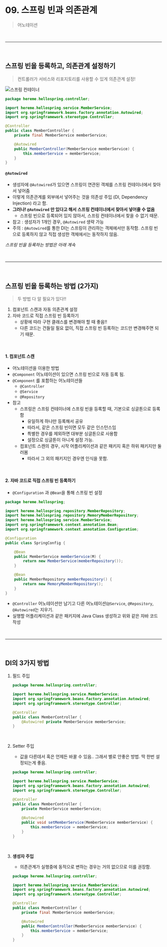 # 09. 스프링 빈과 의존관계

> 어노테이션

<br>

---

<br>

## 스프링 빈을 등록하고, 의존관계 설정하기

> 컨트롤러가 서비스와 리포지토리를 사용할 수 있게 의존관계 설정!

![스프링 컨테이너](https://user-images.githubusercontent.com/71495290/183455801-7569bdea-12ff-49ee-a011-bf79e01daefb.PNG)

```java
package hereme.hellospring.controller;

import hereme.hellospring.service.MemberService;
import org.springframework.beans.factory.annotation.Autowired;
import org.springframework.stereotype.Controller;

@Controller
public class MemberController {
    private final MemberService memberService;

    @Autowired
    public MemberController(MemberService memberService) {
        this.memberService = memberService;
    }
}
```

#### `@Autowired`

* 생성자에 `@Autowired`가 있으면 스프링이 연관된 객체를 스프링 컨테이너에서 찾아서 넣어줌
* 이렇게 의존관계를 외부에서 넣어주는 것을 의존성 주입 (DI, Dependency Injection) 라고 함.
* **그러나! `@Autowired` 만 있다고 해서 스프링 컨테이너에서 찾아서 넣어줄 수 없음**
  * 스프링 빈으로 등록되어 있지 않아서, 스프링 컨테이너에서 찾을 수 없기 때문.
* 참고 : 생성자가 1개인 경우, `@Autowired` 생략 가능
* 주의 : `@Autowired`를 통한 DI는 스프링이 관리하는 객체에서만 동작함. 스프링 빈으로 등록하지 않고 직접 생성한 객체에서는 동작하지 않음.

*스프링 빈을 등록하는 방법은 아래 계속*

<br>

---

<br>

## 스프링 빈을 등록하는 방법 (2가지)

>  두 방법 다 알 필요가 있다!!

1. 컴포넌트 스캔과 자동 의존관계 설정
2. 자바 코드로 직접 스프링 빈 등록하기
   * 상황에 따라 구현 클래스를 변경해야 할 때 좋음!!
   * 다른 코드는 건들일 필요 없이, 직접 스프링 빈 등록하는 코드만 변경해주면 되기 때문.

<br>

#### 1. 컴포넌트 스캔

* 어노테이션을 이용한 방법
* `@Component` 어노테이션이 있으면 스프링 빈으로 자동 등록 됨.
* `@Component` 를 포함하는 어노테이션들
  * `@Controller`
  * `@Service`
  * `@Repository`
* 참고
  * 스프링은 스프링 컨테이너에 스프링 빈을 등록할 때, 기본으로 싱글톤으로 등록함
    * 유일하게 하나만 등록해서 공유
    * 따라서, 같은 스프링 빈이면 모두 같은 인스턴스임
    * 특별한 경우를 제외하면 대부분 싱글톤으로 사용함
    * 설정으로 싱글톤이 아니게 설정 가능.
  * 컴포넌트 스캔의 경우, 시작 어플리케이션과 같은 패키지 혹은 하위 패키지만 둘러봄
    * 따라서 그 외의 패키지인 경우엔 인식을 못함. 

<br>

#### 2. 자바 코드로 직접 스프링 빈 등록하기

* `@Configuration` 과 `@Bean`을 통해 스프링 빈 설정

```java
package hereme.hellospring;

import hereme.hellospring.repository.MemberRepository;
import hereme.hellospring.repository.MemoryMemberRepository;
import hereme.hellospring.service.MemberService;
import org.springframework.context.annotation.Bean;
import org.springframework.context.annotation.Configuration;

@Configuration
public class SpringConfig {

    @Bean
    public MemberService memberService(M) {
        return new MemberService(memberRepository());
    }

    @Bean
    public MemberRepository memberRepository() {
        return new MemoryMemberRepository();
    }
}
```

* `@Controller` 어노테이션만 남기고 다른 어노테이션(`@Service`, `@Repository`, `@Autowired`는 지우기.
* 실행할 어플리케이션과 같은 패키지에 Java Class 생성하고 위와 같은 자바 코드 작성

<br>

---

<br>

## DI의 3가지 방법

1. 필드 주입

   ```java
   package hereme.hellospring.controller;
   
   import hereme.hellospring.service.MemberService;
   import org.springframework.beans.factory.annotation.Autowired;
   import org.springframework.stereotype.Controller;
   
   @Controller
   public class MemberController {
       @Autowired private MemberService memberService;
   }
   ```

   <br>

2. Setter 주입

   * 값을 다른데서 혹은 언제든 바꿀 수 있음.. 그래서 별로 안좋은 방법. 딱 한번 설정되는게 좋음.

   ```java
   package hereme.hellospring.controller;
   
   import hereme.hellospring.service.MemberService;
   import org.springframework.beans.factory.annotation.Autowired;
   import org.springframework.stereotype.Controller;
   
   @Controller
   public class MemberController {
       private MemberService memberService;
       
       @Autowired
       public void setMemberService(MemberService memberService) {
           this.memberService = memberService;
       }
   }
   ```

   <br>

3. **생성자 주입** 

   * 의존관계가 실행중에 동적으로 변하는 경우는 거의 없으므로 이를 권장함.

   ```java
   package hereme.hellospring.controller;
   
   import hereme.hellospring.service.MemberService;
   import org.springframework.beans.factory.annotation.Autowired;
   import org.springframework.stereotype.Controller;
   
   @Controller
   public class MemberController {
       private final MemberService memberService;
   
       @Autowired
       public MemberController(MemberService memberService) {
           this.memberService = memberService;
       }
   }
   ```

   